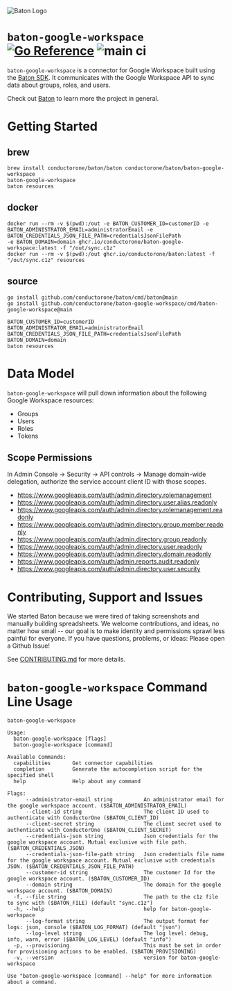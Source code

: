 ![Baton Logo](./docs/images/baton-logo.png)

# `baton-google-workspace` [![Go Reference](https://pkg.go.dev/badge/github.com/conductorone/baton-google-workspace.svg)](https://pkg.go.dev/github.com/conductorone/baton-google-workspace) ![main ci](https://github.com/conductorone/baton-google-workspace/actions/workflows/main.yaml/badge.svg)

`baton-google-workspace` is a connector for Google Workspace built using the [Baton SDK](https://github.com/conductorone/baton-sdk). It communicates with the Google Workspace API to sync data about groups, roles, and users.

Check out [Baton](https://github.com/conductorone/baton) to learn more the project in general.

# Getting Started

## brew

```
brew install conductorone/baton/baton conductorone/baton/baton-google-workspace
baton-google-workspace
baton resources
```

## docker

```
docker run --rm -v $(pwd):/out -e BATON_CUSTOMER_ID=customerID -e BATON_ADMINISTRATOR_EMAIL=administratorEmail -e BATON_CREDENTIALS_JSON_FILE_PATH=credentialsJsonFilePath
-e BATON_DOMAIN=domain ghcr.io/conductorone/baton-google-workspace:latest -f "/out/sync.c1z"
docker run --rm -v $(pwd):/out ghcr.io/conductorone/baton:latest -f "/out/sync.c1z" resources
```

## source

```
go install github.com/conductorone/baton/cmd/baton@main
go install github.com/conductorone/baton-google-workspace/cmd/baton-google-workspace@main

BATON_CUSTOMER_ID=customerID BATON_ADMINISTRATOR_EMAIL=administratorEmail BATON_CREDENTIALS_JSON_FILE_PATH=credentialsJsonFilePath BATON_DOMAIN=domain
baton resources
```

# Data Model

`baton-google-workspace` will pull down information about the following Google Workspace resources:

- Groups
- Users
- Roles
- Tokens

## Scope Permissions

In Admin Console → Security → API controls → Manage domain-wide delegation, authorize the service account client ID with
those scopes.

- https://www.googleapis.com/auth/admin.directory.rolemanagement
- https://www.googleapis.com/auth/admin.directory.user.alias.readonly
- https://www.googleapis.com/auth/admin.directory.rolemanagement.readonly
- https://www.googleapis.com/auth/admin.directory.group.member.readonly
- https://www.googleapis.com/auth/admin.directory.group.readonly
- https://www.googleapis.com/auth/admin.directory.user.readonly
- https://www.googleapis.com/auth/admin.directory.domain.readonly
- https://www.googleapis.com/auth/admin.reports.audit.readonly
- https://www.googleapis.com/auth/admin.directory.user.security

# Contributing, Support and Issues

We started Baton because we were tired of taking screenshots and manually building spreadsheets. We welcome
contributions, and ideas, no matter how small -- our goal is to make identity and permissions sprawl less painful for
everyone. If you have questions, problems, or ideas: Please open a Github Issue!

See [CONTRIBUTING.md](https://github.com/ConductorOne/baton/blob/main/CONTRIBUTING.md) for more details.

# `baton-google-workspace` Command Line Usage

```
baton-google-workspace

Usage:
  baton-google-workspace [flags]
  baton-google-workspace [command]

Available Commands:
  capabilities       Get connector capabilities
  completion         Generate the autocompletion script for the specified shell
  help               Help about any command

Flags:
      --administrator-email string          An administrator email for the google workspace account. ($BATON_ADMINISTRATOR_EMAIL)
      --client-id string                    The client ID used to authenticate with ConductorOne ($BATON_CLIENT_ID)
      --client-secret string                The client secret used to authenticate with ConductorOne ($BATON_CLIENT_SECRET)
      --credentials-json string             Json credentials for the google workspace account. Mutual exclusive with file path. ($BATON_CREDENTIALS_JSON)
      --credentials-json-file-path string   Json credentials file name for the google workspace account. Mutual exclusive with credentials JSON. ($BATON_CREDENTIALS_JSON_FILE_PATH)
      --customer-id string                  The customer Id for the google workspace account. ($BATON_CUSTOMER_ID)
      --domain string                       The domain for the google workspace account. ($BATON_DOMAIN)
  -f, --file string                         The path to the c1z file to sync with ($BATON_FILE) (default "sync.c1z")
  -h, --help                                help for baton-google-workspace
      --log-format string                   The output format for logs: json, console ($BATON_LOG_FORMAT) (default "json")
      --log-level string                    The log level: debug, info, warn, error ($BATON_LOG_LEVEL) (default "info")
  -p, --provisioning                        This must be set in order for provisioning actions to be enabled. ($BATON_PROVISIONING)
  -v, --version                             version for baton-google-workspace

Use "baton-google-workspace [command] --help" for more information about a command.

```

